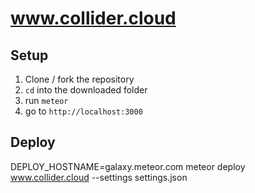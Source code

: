 # www.collider.cloud

## Setup
1. Clone / fork the repository
2. `cd` into the downloaded folder
3. run `meteor`
4. go to `http://localhost:3000`


## Deploy
DEPLOY_HOSTNAME=galaxy.meteor.com meteor deploy www.collider.cloud --settings settings.json